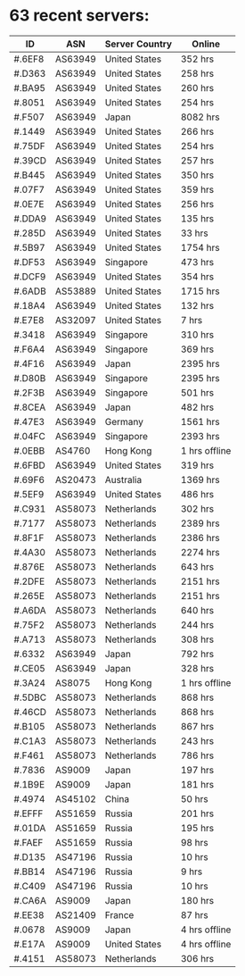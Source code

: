 # 63 recent servers:

| ID | ASN | Server Country | Online |
| ------ | ------ | ------ | ------ |
| #.6EF8 | AS63949 | United States | 352 hrs |
| #.D363 | AS63949 | United States | 258 hrs |
| #.BA95 | AS63949 | United States | 260 hrs |
| #.8051 | AS63949 | United States | 254 hrs |
| #.F507 | AS63949 | Japan | 8082 hrs |
| #.1449 | AS63949 | United States | 266 hrs |
| #.75DF | AS63949 | United States | 254 hrs |
| #.39CD | AS63949 | United States | 257 hrs |
| #.B445 | AS63949 | United States | 350 hrs |
| #.07F7 | AS63949 | United States | 359 hrs |
| #.0E7E | AS63949 | United States | 256 hrs |
| #.DDA9 | AS63949 | United States | 135 hrs |
| #.285D | AS63949 | United States | 33 hrs |
| #.5B97 | AS63949 | United States | 1754 hrs |
| #.DF53 | AS63949 | Singapore | 473 hrs |
| #.DCF9 | AS63949 | United States | 354 hrs |
| #.6ADB | AS53889 | United States | 1715 hrs |
| #.18A4 | AS63949 | United States | 132 hrs |
| #.E7E8 | AS32097 | United States | 7 hrs |
| #.3418 | AS63949 | Singapore | 310 hrs |
| #.F6A4 | AS63949 | Singapore | 369 hrs |
| #.4F16 | AS63949 | Japan | 2395 hrs |
| #.D80B | AS63949 | Singapore | 2395 hrs |
| #.2F3B | AS63949 | Singapore | 501 hrs |
| #.8CEA | AS63949 | Japan | 482 hrs |
| #.47E3 | AS63949 | Germany | 1561 hrs |
| #.04FC | AS63949 | Singapore | 2393 hrs |
| #.0EBB | AS4760 | Hong Kong | 1 hrs offline |
| #.6FBD | AS63949 | United States | 319 hrs |
| #.69F6 | AS20473 | Australia | 1369 hrs |
| #.5EF9 | AS63949 | United States | 486 hrs |
| #.C931 | AS58073 | Netherlands | 302 hrs |
| #.7177 | AS58073 | Netherlands | 2389 hrs |
| #.8F1F | AS58073 | Netherlands | 2386 hrs |
| #.4A30 | AS58073 | Netherlands | 2274 hrs |
| #.876E | AS58073 | Netherlands | 643 hrs |
| #.2DFE | AS58073 | Netherlands | 2151 hrs |
| #.265E | AS58073 | Netherlands | 2151 hrs |
| #.A6DA | AS58073 | Netherlands | 640 hrs |
| #.75F2 | AS58073 | Netherlands | 244 hrs |
| #.A713 | AS58073 | Netherlands | 308 hrs |
| #.6332 | AS63949 | Japan | 792 hrs |
| #.CE05 | AS63949 | Japan | 328 hrs |
| #.3A24 | AS8075 | Hong Kong | 1 hrs offline |
| #.5DBC | AS58073 | Netherlands | 868 hrs |
| #.46CD | AS58073 | Netherlands | 868 hrs |
| #.B105 | AS58073 | Netherlands | 867 hrs |
| #.C1A3 | AS58073 | Netherlands | 243 hrs |
| #.F461 | AS58073 | Netherlands | 786 hrs |
| #.7836 | AS9009 | Japan | 197 hrs |
| #.1B9E | AS9009 | Japan | 181 hrs |
| #.4974 | AS45102 | China | 50 hrs |
| #.EFFF | AS51659 | Russia | 201 hrs |
| #.01DA | AS51659 | Russia | 195 hrs |
| #.FAEF | AS51659 | Russia | 98 hrs |
| #.D135 | AS47196 | Russia | 10 hrs |
| #.BB14 | AS47196 | Russia | 9 hrs |
| #.C409 | AS47196 | Russia | 10 hrs |
| #.CA6A | AS9009 | Japan | 180 hrs |
| #.EE38 | AS21409 | France | 87 hrs |
| #.0678 | AS9009 | Japan | 4 hrs offline |
| #.E17A | AS9009 | United States | 4 hrs offline |
| #.4151 | AS58073 | Netherlands | 306 hrs |

